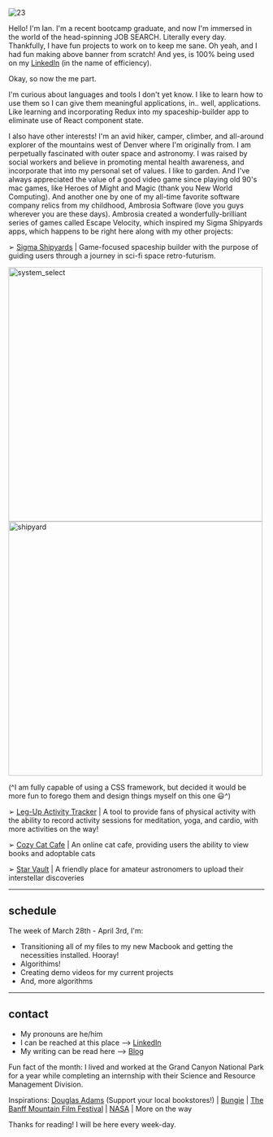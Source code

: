 ![23](https://user-images.githubusercontent.com/89211252/158245743-d495da7d-0857-4df0-b0e4-e26ed70f0508.png)

Hello! I'm Ian. I'm a recent bootcamp graduate, and now I'm immersed in the world of the head-spinning JOB SEARCH. Literally every day. Thankfully, I have fun projects to work on to keep me sane. Oh yeah, and I had fun making above banner from scratch! And yes, is 100% being used on my [LinkedIn](https://www.linkedin.com/in/ian-ennis-23b70915a/) (in the name of efficiency).

Okay, so now the me part. 

I'm curious about languages and tools I don't yet know. I like to learn how to use them so I can give them meaningful applications, in.. well, applications. Like learning and incorporating Redux into my spaceship-builder app to eliminate use of React component state. 

I also have other interests! I'm an avid hiker, camper, climber, and all-around explorer of the mountains west of Denver where I'm originally from. I am perpetually fascinated with outer space and astronomy. I was raised by social workers and believe in promoting mental health awareness, and incorporate that into my personal set of values. I like to garden. And I've always appreciated the value of a good video game since playing old 90's mac games, like Heroes of Might and Magic (thank you New World Computing). And another one by one of my all-time favorite software company relics from my childhood, Ambrosia Software (love you guys wherever you are these days). Ambrosia created a wonderfully-brilliant series of games called Escape Velocity, which inspired my Sigma Shipyards apps, which happens to be right here along with my other projects:


➢ [Sigma Shipyards](https://github.com/Ian-Ennis/sigma_shipyards) | Game-focused spaceship builder with the purpose of guiding users through a journey in sci-fi space retro-futurism.

<img width="500" alt="system_select" src="https://user-images.githubusercontent.com/89211252/157541679-9f4ea1fc-2e35-4683-8075-13d95a645eb4.png"><img width="500" alt="shipyard" src="https://user-images.githubusercontent.com/89211252/157541722-b64364ac-b277-4ba5-a8c2-510ea3752d1a.png">

(^I am fully capable of using a CSS framework, but decided it would be more fun to forego them and design things myself on this one :smiley:^)


➢ [Leg-Up Activity Tracker](https://github.com/Ian-Ennis/activity_tracker) | A tool to provide fans of physical activity with the ability to record activity sessions for meditation, yoga, and cardio, with more activities on the way!


➢ [Cozy Cat Cafe](https://github.com/Ian-Ennis/phase_2_project_cozy_cat_cafe) | An online cat cafe, providing users the ability to view books and adoptable cats


➢ [Star Vault](https://github.com/Ian-Ennis/star_vault) | A friendly place for amateur astronomers to upload their interstellar discoveries


--------------------------
schedule
--------------------------
The week of March 28th - April 3rd, I'm:
- Transitioning all of my files to my new Macbook and getting the necessities installed. Hooray! 
- Algorithims!
- Creating demo videos for my current projects
- And, more algorithms 


--------------------------
contact
--------------------------
- My pronouns are he/him
- I can be reached at this place --> [LinkedIn](https://www.linkedin.com/in/ian-ennis-tanstaafl-slatfatf/)
- My writing can be read here --> [Blog](https://ian-patrick-ennis.medium.com/)

Fun fact of the month: I lived and worked at the Grand Canyon National Park for a year while completing an internship with their Science and Resource Management Division.

Inspirations:
[Douglas Adams](https://www.tatteredcover.com/book/9780345391803) (Support your local bookstores!) | [Bungie](https://www.bungie.net/) | [The Banff Mountain Film Festival](https://www.banffcentre.ca/banffmountainfestival/tour) | [NASA](https://www.nasa.gov/) | More on the way

Thanks for reading! I will be here every week-day.  

